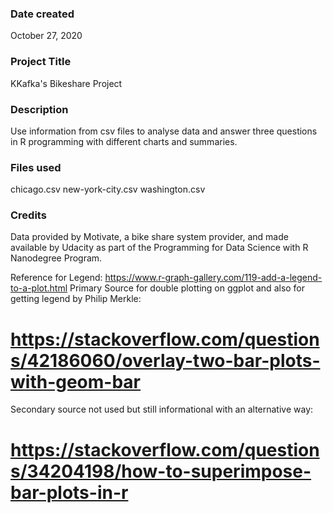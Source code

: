 ### Date created
October 27, 2020

### Project Title
KKafka's Bikeshare Project

### Description
Use information from csv files to analyse data and answer three questions in R programming with different charts and summaries.

### Files used
chicago.csv
new-york-city.csv
washington.csv

### Credits
Data provided by Motivate, a bike share system provider, and made available by Udacity as part of the Programming for Data Science with R Nanodegree Program.

Reference for Legend: https://www.r-graph-gallery.com/119-add-a-legend-to-a-plot.html
Primary Source for double plotting on ggplot and also for getting legend by Philip Merkle:
  # https://stackoverflow.com/questions/42186060/overlay-two-bar-plots-with-geom-bar
Secondary source not used but still informational with an alternative way:
  # https://stackoverflow.com/questions/34204198/how-to-superimpose-bar-plots-in-r
